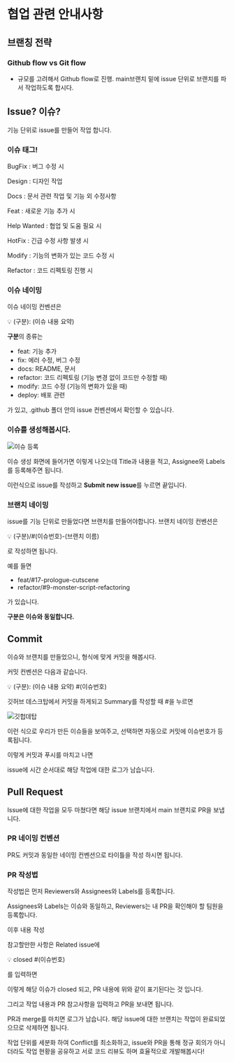# 협업 관련 안내사항

## 브랜칭 전략

### Github flow vs Git flow

- 규모를 고려해서 Github flow로 진행. main브랜치 밑에 issue 단위로 브랜치를 파서 작업하도록 합시다.

## Issue? 이슈?

기능 단위로 issue를 만들어 작업 합니다.

### 이슈 태그!

BugFix : 버그 수정 시

Design : 디자인 작업

Docs : 문서 관련 작업 및 기능 외 수정사항

Feat : 새로운 기능 추가 시

Help Wanted : 협업 및 도움 필요 시

HotFix : 긴급 수정 사항 발생 시

Modify : 기능의 변화가 있는 코드 수정 시

Refactor : 코드 리펙토링 진행 시

### 이슈 네이밍

이슈 네이밍 컨벤션은

<aside>
💡 (구분): (이슈 내용 요약)

</aside>

**구분**의 종류는

- feat: 기능 추가
- fix: 에러 수정, 버그 수정
- docs: README, 문서
- refactor: 코드 리펙토링 (기능 변경 없이 코드만 수정할 때)
- modify: 코드 수정 (기능의 변화가 있을 때)
- deploy: 배포 관련

가 있고, .github 폴더 안의 issue 컨벤션에서 확인할 수 있습니다.

### 이슈를 생성해봅시다.

![이슈 등록](https://github.com/user-attachments/assets/1e1f5a41-8225-4397-910c-498f4beb5ed8)


이슈 생성 화면에 들어가면 이렇게 나오는데 Title과 내용을 적고, Assignee와 Labels를 등록해주면 됩니다.



이런식으로 issue를 작성하고 **Submit new issue**를 누르면 끝입니다.

### 브랜치 네이밍

issue를 기능 단위로 만들었다면 브랜치를 만들어야합니다. 브랜치 네이밍 컨벤션은

<aside>
💡 (구분)/#(이슈번호)-(브랜치 이름)

</aside>

로 작성하면 됩니다.

예를 들면

- feat/#17-prologue-cutscene
- refactor/#9-monster-script-refactoring

가 있습니다.

**구분은 이슈와 동일합니다.**

## Commit

이슈와 브랜치를 만들었으니, 형식에 맞게 커밋을 해봅시다.

커밋 컨벤션은 다음과 같습니다.

<aside>
💡 (구분): (이슈 내용 요약) #(이슈번호)

</aside>

깃허브 데스크탑에서 커밋을 하게되고 Summary를 작성할 때 #을 누르면

![깃헙데탑](https://github.com/user-attachments/assets/368ac682-f7e0-4f17-a9df-3528d8366b29)


이런 식으로 우리가 만든 이슈들을 보여주고, 선택하면 자동으로 커밋에 이슈번호가 등록됩니다.

이렇게 커밋과 푸시를 마치고 나면

issue에 시간 순서대로 해당 작업에 대한 로그가 남습니다.

## Pull Request

Issue에 대한 작업을 모두 마쳤다면 해당 issue 브랜치에서 main 브랜치로 PR을 보냅니다.

### PR 네이밍 컨벤션

PR도 커밋과 동일한 네이밍 컨벤션으로 타이틀을 작성 하시면 됩니다.

### PR 작성법

작성법은 먼저 Reviewers와 Assignees와 Labels를 등록합니다.

Assignees와 Labels는 이슈와 동일하고, Reviewers는 내 PR을 확인해야 할 팀원을 등록합니다.

이후 내용 작성

참고할만한 사항은 Related issue에

<aside>
💡 closed #(이슈번호)

</aside>

를 입력하면

이렇게 해당 이슈가 closed 되고, PR 내용에 위와 같이 표기된다는 것 입니다.

그리고 작업 내용과 PR 참고사항을 입력하고 PR을 보내면 됩니다.

PR과 merge를 마치면 로그가 남습니다. 해당 issue에 대한 브랜치는 작업이 완료되었으므로 삭제하면 됩니다.

작업 단위를 세분화 하여 Conflict를 최소화하고, issue와 PR을 통해 정규 회의가 아니더라도 작업 현황을 공유하고 서로 코드 리뷰도 하며 효율적으로 개발해봅시다!
